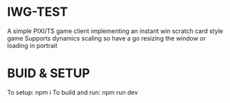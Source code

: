# IWG-TEST
A simple PIXI/TS game client implementing an instant win scratch card style game
Supports dynamics scaling so have a go resizing the window or loading in portrait

# BUID & SETUP
To setup: npm i
To build and run: npm run dev
